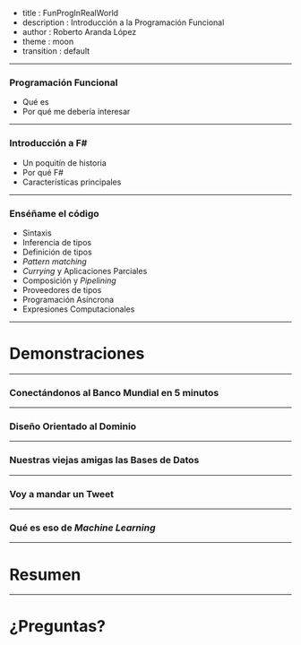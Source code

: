 - title : FunProgInRealWorld
- description : Introducción a la Programación Funcional
- author : Roberto Aranda López
- theme : moon
- transition : default

***

### Programación Funcional
- Qué es
- Por qué me debería interesar

---

### Introducción a F#
- Un poquitín de historia
- Por qué F#
- Características principales

---

### Enséñame el código
- Sintaxis 
- Inferencia de tipos
- Definición de tipos
- *Pattern matching*
- *Currying* y Aplicaciones Parciales
- Composición y *Pipelining*
- Proveedores de tipos
- Programación Asíncrona
- Expresiones Computacionales

***

# Demonstraciones

***

### Conectándonos al Banco Mundial en 5 minutos

***

### Diseño Orientado al Dominio

***

### Nuestras viejas amigas las Bases de Datos

***

### Voy a mandar un Tweet

***

### Qué es eso de *Machine Learning*

***

# Resumen

***

# ¿Preguntas?
